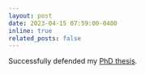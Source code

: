 ```yaml
---
layout: post
date: 2023-04-15 07:59:00-0400
inline: true
related_posts: false
---
```

Successfully defended my [PhD thesis](https://dash.harvard.edu/bitstream/handle/1/37375806/Final_Draft_PhD_Dissertation_Thierry_Tambe.pdf?sequence=1&isAllowed=y). 
